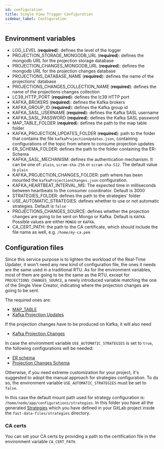```yaml
---
id: configuration
title: Single View Trigger Configuration
sidebar_label: Configuration
---
```


## Environment variables

- LOG_LEVEL (**required**): defines the level of the logger  
- PROJECTION_STORAGE_MONGODB_URL (**required**): defines the mongodb URL for the projection storage database
- PROJECTION_CHANGES_MONGODB_URL (**required**): defines the mongodb URL for the projection changes database
- PROJECTIONS_DATABASE_NAME (**required**): defines the name of the projections' database  
- PROJECTIONS_CHANGES_COLLECTION_NAME (**required**): defines the name of the projections changes collection  
- LC39_HTTP_PORT (**required**): defines the lc39 HTTP port
- KAFKA_BROKERS (**required**): defines the Kafka brokers
- KAFKA_GROUP_ID (**required**): defines the Kafka group id
- KAFKA_SASL_USERNAME (**required**): defines the Kafka SASL username
- KAFKA_SASL_PASSWORD (**required**): defines the Kafka SASL password
- MAP_TABLE_FOLDER (**required**): defines the path to the map table folder
- KAFKA_PROJECTION_UPDATES_FOLDER (**required**): path to the folder that contains the file `kafkaProjectionUpdates.json`, containing configurations of the topic from where to consume projection updates 
- ER_SCHEMA_FOLDER: defines the path to the folder containing the ER-Schema
- KAFKA_SASL_MECHANISM: defines the authentication mechanism. It can be one of: `plain`, `scram-sha-256` or `scram-sha-512`. The default value is `plain`
- KAFKA_PROJECTION_CHANGES_FOLDER: path where has been mounted the `kafkaProjectionChanges.json` configuration.
- KAFKA_HEARTBEAT_INTERVAL_MS: The expected time in milliseconds between heartbeats to the consumer coordinator. Default is 3000
- STRATEGIES_FOLDER: defines the path to the strategies' folder
- USE_AUTOMATIC_STRATEGIES: defines whether to use or not automatic strategies. Default is `false`
- PROJECTIONS_CHANGES_SOURCE: defines whether the projection changes are going to be sent on Mongo or Kafka. Default is `KAFKA`. Possible values are either `MONGO` or `KAFKA`.
- CA_CERT_PATH: the path to the CA certificate, which should include the file name as well, e.g. `/home/my-ca.pem`

## Configuration files

Since this service purpose is to lighten the workload of the Real-Time Updater, it won't need any new kind of configuration file, the ones it needs are the same used in a traditional RTU. As for the environment variables, most of them are going to be the same as the RTU, except for `PROJECTIONS_CHANGES_SOURCE`, a newly introduced variable matching the one of the Single View Creator, indicating where the projection changes are going to be sent.

The required ones are:

- [MAP_TABLE](../real_time_updater/manual_configuration.md#maptable-configurations)
- [Kafka Projection Updates](../real_time_updater/manual_configuration.md#kafka-projection-updates-configuration)

If the projection changes have to be produced on Kafka, it will also need

- [Kafka Projection Changes](../real_time_updater/manual_configuration.md#kafka-projection-changes-configuration)

In case the environment variable `USE_AUTOMATIC_STRATEGIES` is set to `true`, the following configurations will be needed:

- [ER schema](../real_time_updater/low_code_configuration.md#er-schema-configuration)
- [Projection Changes Schema](../real_time_updater/low_code_configuration.md#projection-changes-schema)

Otherwise, if you need extreme customization for your project, it's suggested to adopt the manual approach for strategies configuration. To do so, the environment variable `USE_AUTOMATIC_STRATEGIES` must be set to `false`.

In this case the default mount path used for strategy configuration is: `/home/node/app/configurations/strategies`.
In this folder you have all the generated [Strategies](../single_view#strategies) which you have defined in your GitLab project inside the `fast-data-files/strategies` directory.

### CA certs

You can set your CA certs by providing a path to the certification file in the environment variable `CA_CERT_PATH`.
